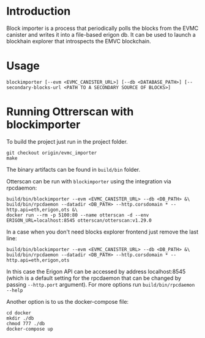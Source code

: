 # Introduction

Block importer is a process that periodically polls the blocks from the EVMC canister and writes it into a file-based erigon db. It can be used to launch a blockhain explorer that introspects the EMVC blockchain.

# Usage

```
blockimporter [--evm <EVMC_CANISTER_URL>] [--db <DATABASE_PATH>] [--secondary-blocks-url <PATH TO A SECONDARY SOURCE OF BLOCKS>]
```

# Running Ottrerscan with blockimporter

To build the project just run in the project folder.

```
git checkout origin/evmc_importer
make
```
The binary artifacts can be found in `build/bin` folder.

Otterscan can be run with `blockimporter` using the integration via rpcdaemon:

```
build/bin/blockimporter --evm <EVMC_CANISTER_URL> --db <DB_PATH> &\
build/bin/rpcdaemon --datadir <DB_PATH> --http.corsdomain * --http.api=eth,erigon,ots &\
docker run --rm -p 5100:80 --name otterscan -d --env ERIGON_URL=localhost:8545 otterscan/otterscan:v1.29.0
```

In a case when you don't need blocks explorer frontend just remove the last line:

```
build/bin/blockimporter --evm <EVMC_CANISTER_URL> --db <DB_PATH> &\
build/bin/rpcdaemon --datadir <DB_PATH> --http.corsdomain * --http.api=eth,erigon,ots
```

In this case the Erigon API can be accessed by address localhost:8545 (which is a default setting for the rpcdaemon that can be changed by passing `--http.port` argument). For more options run `build/bin/rpcdaemon --help`

Another option is to us the docker-compose file:

```
cd docker
mkdir ./db
chmod 777 ./db
docker-compose up
```